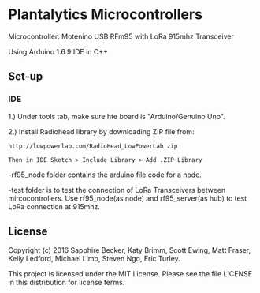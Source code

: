 # Plantalytics Microcontrollers

Microcontroller: Motenino USB RFm95 with LoRa 915mhz Transceiver

Using Arduino 1.6.9 IDE in C++

## Set-up
### IDE
1.) Under tools tab, make sure hte board is "Arduino/Genuino Uno".

2.) Install Radiohead library by downloading ZIP file from:

	http://lowpowerlab.com/RadioHead_LowPowerLab.zip
    
    Then in IDE Sketch > Include Library > Add .ZIP Library

-rf95_node folder contains the arduino file code for a node.

-test folder is to test the connection of LoRa Transceivers between mircocontrollers. Use rf95_node(as node) and rf95_server(as hub) to test LoRa connection at 915mhz.

## License

Copyright (c) 2016 Sapphire Becker, Katy Brimm, Scott Ewing, Matt Fraser, Kelly Ledford, Michael Limb, Steven Ngo, Eric Turley.

This project is licensed under the MIT License. Please see the file LICENSE in this distribution for license terms.
